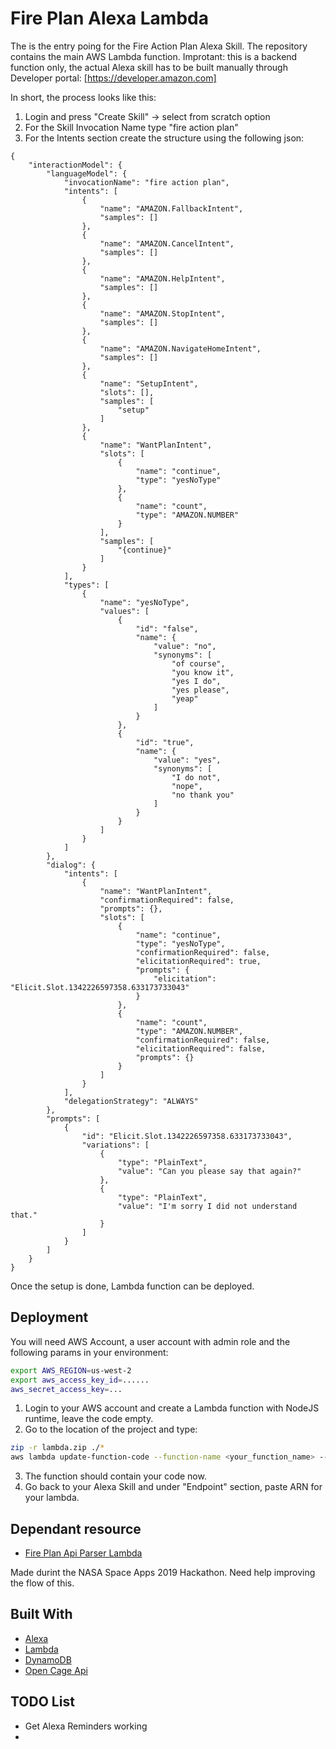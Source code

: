 # Fire Plan Alexa Lambda

The is the entry poing for the Fire Action Plan Alexa Skill. The repository contains the main AWS Lambda function.
Improtant: this is a backend function only, the actual Alexa skill has to be built manually through Developer portal: [https://developer.amazon.com]

In short, the process looks like this:
1. Login and press "Create Skill" -> select from scratch option
2. For the Skill Invocation Name type "fire action plan"
3. For the Intents section create the structure using the following json:
~~~
{
    "interactionModel": {
        "languageModel": {
            "invocationName": "fire action plan",
            "intents": [
                {
                    "name": "AMAZON.FallbackIntent",
                    "samples": []
                },
                {
                    "name": "AMAZON.CancelIntent",
                    "samples": []
                },
                {
                    "name": "AMAZON.HelpIntent",
                    "samples": []
                },
                {
                    "name": "AMAZON.StopIntent",
                    "samples": []
                },
                {
                    "name": "AMAZON.NavigateHomeIntent",
                    "samples": []
                },
                {
                    "name": "SetupIntent",
                    "slots": [],
                    "samples": [
                        "setup"
                    ]
                },
                {
                    "name": "WantPlanIntent",
                    "slots": [
                        {
                            "name": "continue",
                            "type": "yesNoType"
                        },
                        {
                            "name": "count",
                            "type": "AMAZON.NUMBER"
                        }
                    ],
                    "samples": [
                        "{continue}"
                    ]
                }
            ],
            "types": [
                {
                    "name": "yesNoType",
                    "values": [
                        {
                            "id": "false",
                            "name": {
                                "value": "no",
                                "synonyms": [
                                    "of course",
                                    "you know it",
                                    "yes I do",
                                    "yes please",
                                    "yeap"
                                ]
                            }
                        },
                        {
                            "id": "true",
                            "name": {
                                "value": "yes",
                                "synonyms": [
                                    "I do not",
                                    "nope",
                                    "no thank you"
                                ]
                            }
                        }
                    ]
                }
            ]
        },
        "dialog": {
            "intents": [
                {
                    "name": "WantPlanIntent",
                    "confirmationRequired": false,
                    "prompts": {},
                    "slots": [
                        {
                            "name": "continue",
                            "type": "yesNoType",
                            "confirmationRequired": false,
                            "elicitationRequired": true,
                            "prompts": {
                                "elicitation": "Elicit.Slot.1342226597358.633173733043"
                            }
                        },
                        {
                            "name": "count",
                            "type": "AMAZON.NUMBER",
                            "confirmationRequired": false,
                            "elicitationRequired": false,
                            "prompts": {}
                        }
                    ]
                }
            ],
            "delegationStrategy": "ALWAYS"
        },
        "prompts": [
            {
                "id": "Elicit.Slot.1342226597358.633173733043",
                "variations": [
                    {
                        "type": "PlainText",
                        "value": "Can you please say that again?"
                    },
                    {
                        "type": "PlainText",
                        "value": "I'm sorry I did not understand that."
                    }
                ]
            }
        ]
    }
}
~~~

Once the setup is done, Lambda function can be deployed.

## Deployment
You will need AWS Account, a user account with admin role and the following params in your environment:
~~~bash
export AWS_REGION=us-west-2
export aws_access_key_id=......
aws_secret_access_key=...
~~~
1. Login to your AWS account and create a Lambda function with NodeJS runtime, leave the code empty.
2. Go to the location of the project and type: 
~~~bash
zip -r lambda.zip ./*
aws lambda update-function-code --function-name <your_function_name> --zip-file fileb://lambda.zip
~~~
3. The function should contain your code now.
4. Go back to your Alexa Skill and under "Endpoint" section, paste ARN for your lambda.

## Dependant resource

* [Fire Plan Api Parser Lambda](https://github.com/AnthonyGDoueihi/fire_plan_api_parser)

Made durint the NASA Space Apps 2019 Hackathon. Need help improving the flow of this.

## Built With 

* [Alexa](https://developer.amazon.com/documentation/)
* [Lambda](https://docs.aws.amazon.com/lambda/index.html)
* [DynamoDB](https://docs.aws.amazon.com/dynamodb/)
* [Open Cage Api](https://opencagedata.com/api)

## TODO List
- Get Alexa Reminders working
- 
